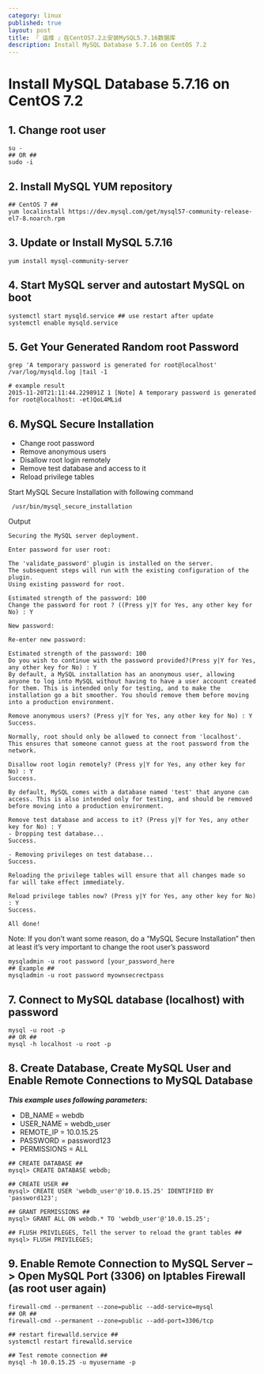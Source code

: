 ```yaml
---
category: linux
published: true
layout: post
title: 『 运维 』在CentOS7.2上安装MySQL5.7.16数据库
description: Install MySQL Database 5.7.16 on CentOS 7.2
---
```


# Install MySQL Database 5.7.16 on CentOS 7.2

## 1. Change root user

```shell
su -
## OR ##
sudo -i
```

## 2. Install MySQL YUM repository

```shell
## CentOS 7 ##
yum localinstall https://dev.mysql.com/get/mysql57-community-release-el7-8.noarch.rpm
```

## 3. Update or Install MySQL 5.7.16

```shell
yum install mysql-community-server
```

## 4. Start MySQL server and autostart MySQL on boot

```shell
systemctl start mysqld.service ## use restart after update
systemctl enable mysqld.service
```

## 5. Get Your Generated Random root Password

```shell
grep 'A temporary password is generated for root@localhost' /var/log/mysqld.log |tail -1

# example result
2015-11-20T21:11:44.229891Z 1 [Note] A temporary password is generated for root@localhost: -et)QoL4MLid
```

## 6. MySQL Secure Installation

* Change root password
* Remove anonymous users
* Disallow root login remotely
* Remove test database and access to it
* Reload privilege tables

Start MySQL Secure Installation with following command

```shell
 /usr/bin/mysql_secure_installation
```

Output

```shell
Securing the MySQL server deployment.

Enter password for user root:

The 'validate_password' plugin is installed on the server.
The subsequent steps will run with the existing configuration of the plugin.
Using existing password for root.

Estimated strength of the password: 100
Change the password for root ? ((Press y|Y for Yes, any other key for No) : Y

New password:

Re-enter new password:

Estimated strength of the password: 100
Do you wish to continue with the password provided?(Press y|Y for Yes, any other key for No) : Y
By default, a MySQL installation has an anonymous user, allowing anyone to log into MySQL without having to have a user account created for them. This is intended only for testing, and to make the installation go a bit smoother. You should remove them before moving into a production environment.

Remove anonymous users? (Press y|Y for Yes, any other key for No) : Y
Success.

Normally, root should only be allowed to connect from 'localhost'. This ensures that someone cannot guess at the root password from the network.

Disallow root login remotely? (Press y|Y for Yes, any other key for No) : Y
Success.

By default, MySQL comes with a database named 'test' that anyone can access. This is also intended only for testing, and should be removed before moving into a production environment.

Remove test database and access to it? (Press y|Y for Yes, any other key for No) : Y
- Dropping test database...
Success.

- Removing privileges on test database...
Success.

Reloading the privilege tables will ensure that all changes made so far will take effect immediately.

Reload privilege tables now? (Press y|Y for Yes, any other key for No) : Y
Success.

All done!
```

Note: If you don’t want some reason, do a “MySQL Secure Installation” then at least it’s very important to change the root user’s password

```shell
mysqladmin -u root password [your_password_here
## Example ##
mysqladmin -u root password myownsecrectpass
```

## 7. Connect to MySQL database \(localhost\) with password

```shell
mysql -u root -p
## OR ##
mysql -h localhost -u root -p
```

## 8. Create Database, Create MySQL User and Enable Remote Connections to MySQL Database

_**This example uses following parameters:**_

* DB\_NAME = webdb
* USER\_NAME = webdb\_user
* REMOTE\_IP = 10.0.15.25
* PASSWORD = password123
* PERMISSIONS = ALL

```shell
## CREATE DATABASE ##
mysql> CREATE DATABASE webdb;

## CREATE USER ##
mysql> CREATE USER 'webdb_user'@'10.0.15.25' IDENTIFIED BY 'password123';

## GRANT PERMISSIONS ##
mysql> GRANT ALL ON webdb.* TO 'webdb_user'@'10.0.15.25';

## FLUSH PRIVILEGES, Tell the server to reload the grant tables ##
mysql> FLUSH PRIVILEGES;
```

## 9. Enable Remote Connection to MySQL Server –&gt; Open MySQL Port \(3306\) on Iptables Firewall \(as root user again\)

```shell
firewall-cmd --permanent --zone=public --add-service=mysql
## OR ##
firewall-cmd --permanent --zone=public --add-port=3306/tcp

## restart firewalld.service ##
systemctl restart firewalld.service

## Test remote connection ##
mysql -h 10.0.15.25 -u myusername -p

```
